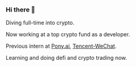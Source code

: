 ### Hi there 👋

Diving full-time into crypto.

Now working at a top crypto fund as a developer.

Previous intern at [Pony.ai](https://pony.ai), [Tencent-WeChat](https://github.com/tencent-wechat).

Learning and doing defi and crypto trading now.
